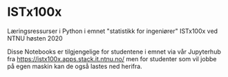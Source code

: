 # ISTx100x
Læringsressurser i Python i emnet "statistikk for ingeniører" ISTx100x ved NTNU høsten 2020

Disse Notebooks er tilgjengelige for studentene i emnet via vår Jupyterhub fra https://istx100x.apps.stack.it.ntnu.no/
men for studenter som vil jobbe på egen maskin kan de også lastes ned herifra.

